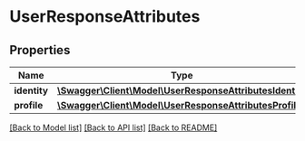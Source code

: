 # UserResponseAttributes

## Properties
Name | Type | Description | Notes
------------ | ------------- | ------------- | -------------
**identity** | [**\Swagger\Client\Model\UserResponseAttributesIdentity**](UserResponseAttributesIdentity.md) |  | 
**profile** | [**\Swagger\Client\Model\UserResponseAttributesProfile**](UserResponseAttributesProfile.md) |  | 

[[Back to Model list]](../../README.md#documentation-for-models) [[Back to API list]](../../README.md#documentation-for-api-endpoints) [[Back to README]](../../README.md)

